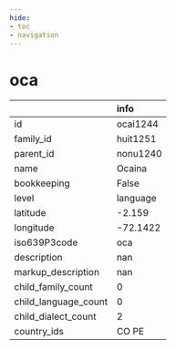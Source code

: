 ```yaml
---
hide:
- toc
- navigation
---
```

# oca
|                      | info     |
|:---------------------|:---------|
| id                   | ocai1244 |
| family_id            | huit1251 |
| parent_id            | nonu1240 |
| name                 | Ocaina   |
| bookkeeping          | False    |
| level                | language |
| latitude             | -2.159   |
| longitude            | -72.1422 |
| iso639P3code         | oca      |
| description          | nan      |
| markup_description   | nan      |
| child_family_count   | 0        |
| child_language_count | 0        |
| child_dialect_count  | 2        |
| country_ids          | CO PE    |